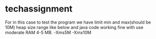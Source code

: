 # techassignment
For in this case to test the program we have limit min and max(should be 10M) heap size 
range like below and java code working fine with use moderate RAM 4-5 MB.
-Xms5M
-Xmx10M

